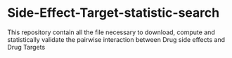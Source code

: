 # Side-Effect-Target-statistic-search
This repository contain all the file necessary to download, compute and statistically validate the pairwise interaction between Drug side effects and Drug Targets
